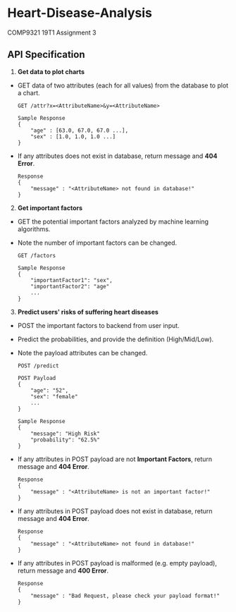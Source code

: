 # Heart-Disease-Analysis
COMP9321 19T1 Assignment 3

## API Specification

1. **Get data to plot charts**

- GET data of two attributes (each for all values) from the database to plot a chart.

    ```
    GET /attr?x=<AttributeName>&y=<AttributeName>
    
    Sample Response
    {
        "age" : [63.0, 67.0, 67.0 ...],
        "sex" : [1.0, 1.0, 1.0 ...]
    }
    ```
- If any attributes does not exist in database, return message and **404 Error**.

    ```
    Response
    {
        "message" : "<AttributeName> not found in database!"
    }
    ```


2. **Get important factors**
 
- GET the potential important factors analyzed by machine learning algorithms.
- Note the number of important factors can be changed.

    ```
    GET /factors
    
    Sample Response
    {
        "importantFactor1": "sex",
        "importantFactor2": "age"
        ...
    }
    ```

3. **Predict users' risks of suffering heart diseases**

- POST the important factors to backend from user input.
- Predict the probabilities, and provide the definition (High/Mid/Low).
- Note the payload attributes can be changed.

    ```
    POST /predict
    
    POST Payload
    {
        "age": "52",
        "sex": "female"
        ...
    }
    
    Sample Response
    {
        "message": "High Risk"
        "probability": "62.5%"
    }
    ```

- If any attributes in POST payload are not **Important Factors**, return message and **404 Error**.

    ```
    Response
    {
        "message" : "<AttributeName> is not an important factor!"
    }
    ```

- If any attributes in POST payload does not exist in database, return message and **404 Error**.

    ```
    Response
    {
        "message" : "<AttributeName> not found in database!"
    }
    ```
    
- If any attributes in POST payload is malformed (e.g. empty payload), return message and **400 Error**.

    ```
    Response
    {
        "message" : "Bad Request, please check your payload format!"
    }
    ```
